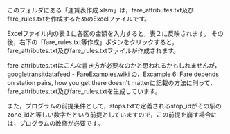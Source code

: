 このフォルダにある「運賃表作成.xlsm」は，fare_attributes.txt及びfare_rules.txtを作成するためのExcelファイルです。

Excelファイル内の表１に各区の金額を入力すると，表２に反映されます。
その後，右下の「fare_rules.txt等作成」ボタンをクリックすると，fare_attributes.txt及びfare_rules.txtファイルが作成されます。



fare_attributes.txtはこんな書き方が必要なのかと思われるかもしれませんが，[googletransitdatafeed - FareExamples.wiki](https://code.google.com/archive/p/googletransitdatafeed/wikis/FareExamples.wiki)
の，Excample 6: Fare depends on station pairs, how you get there doesn't matterに記載の方法に則って，fare_attributes.txt及びfare_rules.txtを生成しています。


また，プログラムの前提条件として，stops.txtで定義されるstop_idがその駅のzone_idと等しい数字だという前提としていますので，この前提を崩す場合には，プログラムの改修が必要です。



